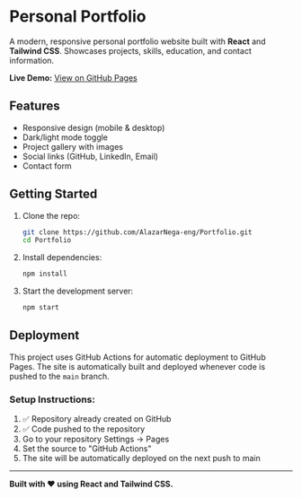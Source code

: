 # Personal Portfolio

A modern, responsive personal portfolio website built with **React** and **Tailwind CSS**. Showcases projects, skills, education, and contact information.

**Live Demo:** [View on GitHub Pages](https://AlazarNega-eng.github.io/Portfolio)

## Features

- Responsive design (mobile & desktop)
- Dark/light mode toggle
- Project gallery with images
- Social links (GitHub, LinkedIn, Email)
- Contact form

## Getting Started

1. Clone the repo:
   ```sh
   git clone https://github.com/AlazarNega-eng/Portfolio.git
   cd Portfolio
   ```
2. Install dependencies:
   ```sh
   npm install
   ```
3. Start the development server:
   ```sh
   npm start
   ```

## Deployment

This project uses GitHub Actions for automatic deployment to GitHub Pages. The site is automatically built and deployed whenever code is pushed to the `main` branch.

### Setup Instructions:

1. ✅ Repository already created on GitHub
2. ✅ Code pushed to the repository
3. Go to your repository Settings → Pages
4. Set the source to "GitHub Actions"
5. The site will be automatically deployed on the next push to main

---

**Built with ❤️ using React and Tailwind CSS.**
